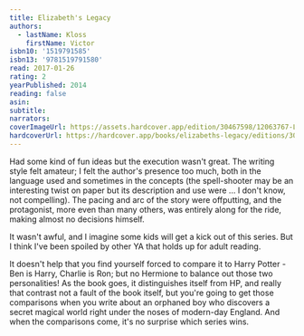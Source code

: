 ```yaml
---
title: Elizabeth's Legacy
authors:
  - lastName: Kloss
    firstName: Victor
isbn10: '1519791585'
isbn13: '9781519791580'
read: 2017-01-26
rating: 2
yearPublished: 2014
reading: false
asin:
subtitle:
narrators:
coverImageUrl: https://assets.hardcover.app/edition/30467598/12063767-L.jpg
hardcoverUrl: https://hardcover.app/books/elizabeths-legacy/editions/30467598
---
```


Had some kind of fun ideas but the execution wasn't great. The writing style felt amateur; I felt the author's presence too much, both in the language used and sometimes in the concepts (the spell-shooter may be an interesting twist on paper but its description and use were … I don't know, not compelling). The pacing and arc of the story were offputting, and the protagonist, more even than many others, was entirely along for the ride, making almost no decisions himself.

It wasn't awful, and I imagine some kids will get a kick out of this series. But I think I've been spoiled by other YA that holds up for adult reading.

It doesn't help that you find yourself forced to compare it to Harry Potter - Ben is Harry, Charlie is Ron; but no Hermione to balance out those two personalities! As the book goes, it distinguishes itself from HP, and really that contrast not a fault of the book itself, but you're going to get those comparisons when you write about an orphaned boy who discovers a secret magical world right under the noses of modern-day England. And when the comparisons come, it's no surprise which series wins.
